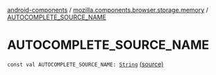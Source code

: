 [android-components](../index.md) / [mozilla.components.browser.storage.memory](index.md) / [AUTOCOMPLETE_SOURCE_NAME](./-a-u-t-o-c-o-m-p-l-e-t-e_-s-o-u-r-c-e_-n-a-m-e.md)

# AUTOCOMPLETE_SOURCE_NAME

`const val AUTOCOMPLETE_SOURCE_NAME: `[`String`](https://kotlinlang.org/api/latest/jvm/stdlib/kotlin/-string/index.html) [(source)](https://github.com/mozilla-mobile/android-components/blob/master/components/browser/storage-memory/src/main/java/mozilla/components/browser/storage/memory/InMemoryHistoryStorage.kt#L22)